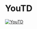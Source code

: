 # YouTD

[![YouTD](https://github.com/Praytic/youtd-godot/actions/workflows/github-actions-youtd.yml/badge.svg)](https://github.com/Praytic/youtd-godot/actions/workflows/github-actions-youtd.yml)
